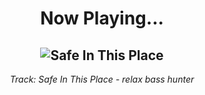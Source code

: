 <div align="center"> 
<h1>Now Playing...</h1>

![Safe In This Place](https://i.scdn.co/image/ab67616d00001e023df22562c698b4aa5bb8c0bc)
--
_<p>Track: Safe In This Place - relax bass hunter </p>_
</div>
